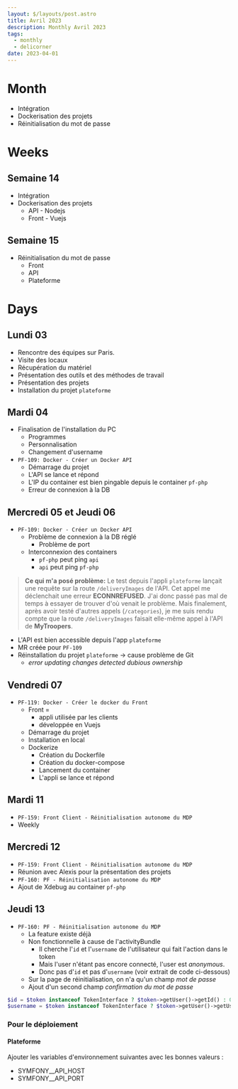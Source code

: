 ```yaml
---
layout: $/layouts/post.astro
title: Avril 2023
description: Monthly Avril 2023
tags: 
  - monthly
  - delicorner
date: 2023-04-01
---
```


# Month

- Intégration
- Dockerisation des projets
- Réinitialisation du mot de passe

# Weeks

## Semaine 14

- Intégration
- Dockerisation des projets
  - API - Nodejs
  - Front - Vuejs

## Semaine 15

- Réinitialisation du mot de passe
  - Front
  - API
  - Plateforme

# Days

## Lundi 03

- Rencontre des équipes sur Paris.
- Visite des locaux
- Récupération du matériel
- Présentation des outils et des méthodes de travail
- Présentation des projets
- Installation du projet `plateforme`

## Mardi 04

- Finalisation de l'installation du PC
  - Programmes
  - Personnalisation
  - Changement d'username
- `PF-109: Docker - Créer un Docker API`
  - Démarrage du projet
  - L'API se lance et répond
  - L'IP du container est bien pingable depuis le container `pf-php`
  - Erreur de connexion à la DB

## Mercredi 05 et Jeudi 06

- `PF-109: Docker - Créer un Docker API`
  - Problème de connexion à la DB réglé
    - Problème de port
  - Interconnexion des containers
    - `pf-php` peut ping `api`
    - `api` peut ping `pf-php`

> **Ce qui m'a posé problème:**
> Le test depuis l'appli `plateforme` lançait une requête sur la route `/deliveryImages` de l'API.
> Cet appel me déclenchait une erreur **ECONNREFUSED**.
> J'ai donc passé pas mal de temps à essayer de trouver d'où venait le problème.
> Mais finalement, après avoir testé d'autres appels (`/categories`), je me suis rendu compte que la route `/deliveryImages` faisait elle-même appel à l'API de **MyTroopers**.

  - L'API est bien accessible depuis l'app `plateforme`
  - MR créée pour `PF-109`
  - Réinstallation du projet `plateforme` → cause problème de Git
    - _error updating changes detected dubious ownership_

## Vendredi 07

- `PF-119: Docker - Créer le docker du Front`
  - Front =
    - appli utilisée par les clients
    - développée en Vuejs
  - Démarrage du projet
  - Installation en local
  - Dockerize
    - Création du Dockerfile
    - Création du docker-compose
    - Lancement du container
    - L'appli se lance et répond


## Mardi 11

- `PF-159: Front Client - Réinitialisation autonome du MDP`
- Weekly

## Mercredi 12

- `PF-159: Front Client - Réinitialisation autonome du MDP`
- Réunion avec Alexis pour la présentation des projets
- `PF-160: PF - Réinitialisation autonome du MDP`
- Ajout de Xdebug au container `pf-php`

## Jeudi 13

- `PF-160: PF - Réinitialisation autonome du MDP`
  - La feature existe déjà
  - Non fonctionnelle à cause de l'activityBundle
    - Il cherche l'`id` et l'`username` de l'utilisateur qui fait l'action dans le token
    - Mais l'user n'étant pas encore connecté, l'user est _anonymous_.
    - Donc pas d'`id` et pas d'`username` (voir extrait de code ci-dessous)
  - Sur la page de réinitialisation, on n'a qu'un champ _mot de passe_
  - Ajout d'un second champ _confirmation du mot de passe_ 
  
~~~php
$id = $token instanceof TokenInterface ? $token->getUser()->getId() : 0;
$username = $token instanceof TokenInterface ? $token->getUser()->getUsername() : 'cron';
~~~

### Pour le déploiement

#### Plateforme

Ajouter les variables d'environnement suivantes avec les bonnes valeurs :

- SYMFONY__API_HOST
- SYMFONY__API_PORT
